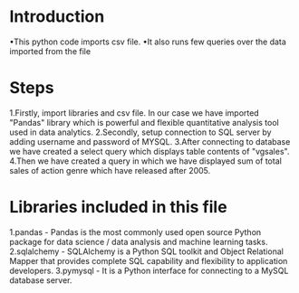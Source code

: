 # Introduction
•This python code imports csv file.
•It also runs few queries over the data imported from the file

# Steps
1.Firstly, import libraries and csv file. In our case we have imported "Pandas" library which is powerful and flexible quantitative analysis tool used in data analytics.
2.Secondly, setup connection to SQL server by adding username and password of MYSQL.
3.After connecting to database we have created a select query which displays table contents of "vgsales".
4.Then we have created a query in which we have displayed sum of total sales of action genre which have released after 2005.

# Libraries included in this file
1.pandas - Pandas is the most commonly used open source Python package for data science / data analysis and machine learning tasks.
2.sqlalchemy - SQLAlchemy is a Python SQL toolkit and Object Relational Mapper that provides complete SQL capability and flexibility to application developers.
3.pymysql - It is a Python interface for connecting to a MySQL database server.
